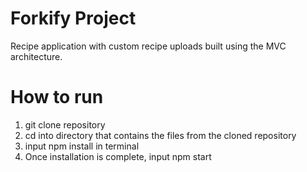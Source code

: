 # Forkify Project

Recipe application with custom recipe uploads built using the MVC architecture.

# How to run

1. git clone repository
2. cd into directory that contains the files from the cloned repository
3. input npm install in terminal
4. Once installation is complete, input npm start
